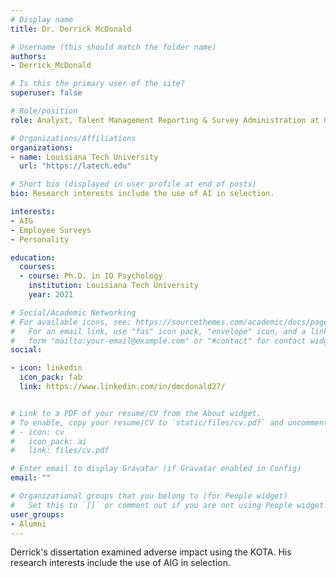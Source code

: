 ```yaml
---
# Display name
title: Dr. Derrick McDonald

# Username (this should match the folder name)
authors:
- Derrick_McDonald

# Is this the primary user of the site?
superuser: false

# Role/position
role: Analyst, Talent Management Reporting & Survey Administration at Gap

# Organizations/Affiliations
organizations:
- name: Louisiana Tech University
  url: "https://latech.edu"

# Short bio (displayed in user profile at end of posts)
bio: Research interests include the use of AI in selection.

interests:
- AIG
- Employee Surveys
- Personality

education:
  courses:
  - course: Ph.D. in IO Psychology
    institution: Louisiana Tech University
    year: 2021

# Social/Academic Networking
# For available icons, see: https://sourcethemes.com/academic/docs/page-builder/#icons
#   For an email link, use "fas" icon pack, "envelope" icon, and a link in the
#   form "mailto:your-email@example.com" or "#contact" for contact widget.
social:

- icon: linkedin
  icon_pack: fab
  link: https://www.linkedin.com/in/dmcdonald27/


# Link to a PDF of your resume/CV from the About widget.
# To enable, copy your resume/CV to `static/files/cv.pdf` and uncomment the lines below.
# - icon: cv
#   icon_pack: ai
#   link: files/cv.pdf

# Enter email to display Gravatar (if Gravatar enabled in Config)
email: ""

# Organizational groups that you belong to (for People widget)
#   Set this to `[]` or comment out if you are not using People widget.
user_groups:
- Alumni
---
```


Derrick's dissertation examined adverse impact using the KOTA.  His research interests include the use of AIG in selection.
